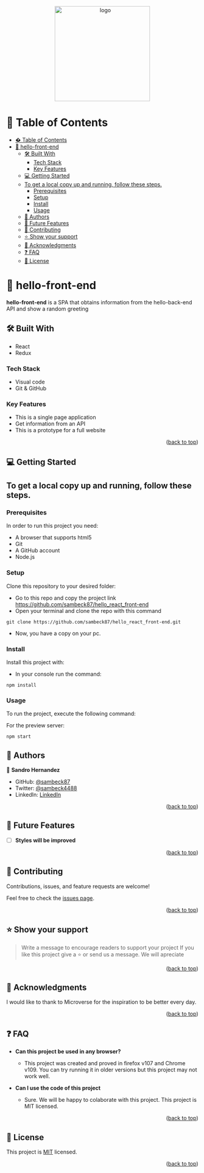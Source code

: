 <a name="readme-top"></a>

<div align="center">

  <img src="https://cdn-icons-png.flaticon.com/512/3378/3378138.png" alt="logo" width="250"  height="auto" />
  <br/>

</div>

<!-- TABLE OF CONTENTS -->

# 📗 Table of Contents

- [� Table of Contents](#-table-of-contents)
- [🚀 hello-front-end ](#-hello-front-end-)
  - [🛠 Built With ](#-built-with-)
    - [Tech Stack ](#tech-stack-)
    - [Key Features ](#key-features-)
  - [💻 Getting Started ](#-getting-started-)
  - [To get a local copy up and running, follow these steps.](#to-get-a-local-copy-up-and-running-follow-these-steps)
    - [Prerequisites](#prerequisites)
    - [Setup](#setup)
    - [Install](#install)
    - [Usage](#usage)
  - [👥 Authors ](#-authors-)
  - [🔭 Future Features ](#-future-features-)
  - [🤝 Contributing ](#-contributing-)
  - [⭐️ Show your support ](#️-show-your-support-)
  - [🙏 Acknowledgments ](#-acknowledgments-)
  - [❓ FAQ ](#-faq-)
  - [📝 License ](#-license-)

<!-- PROJECT DESCRIPTION -->

# 🚀 hello-front-end <a name="about-project"></a>


**hello-front-end** is a SPA that obtains information from the hello-back-end API and show a random greeting


## 🛠 Built With <a name="built-with"></a>
- React
- Redux

### Tech Stack <a name="tech-stack"></a>
- Visual code
- Git & GitHub

<!-- Features -->

### Key Features <a name="key-features"></a>

- This is a single page application
- Get information from an API
- This is a prototype for a full website

<p align="right">(<a href="#readme-top">back to top</a>)</p>


<!-- GETTING STARTED -->

## 💻 Getting Started <a name="getting-started"></a>

 ## To get a local copy up and running, follow these steps.

### Prerequisites

In order to run this project you need:

- A browser that supports html5
- Git
- A GitHub account
- Node.js

### Setup

Clone this repository to your desired folder:

- Go to this repo and copy the project link
        https://github.com/sambeck87/hello_react_front-end
- Open your terminal and clone the repo with this command
```
git clone https://github.com/sambeck87/hello_react_front-end.git
```
- Now, you have a copy on your pc.


### Install

Install this project with:

- In your console run the command:
```
npm install
```

### Usage

To run the project, execute the following command:

For the preview server:
```
npm start
```

<!-- AUTHORS -->

## 👥 Authors <a name="authors"></a>

👤 **Sandro Hernandez**

- GitHub: [@sambeck87](https://github.com/sambeck87)
- Twitter: [@sambeck4488](https://twitter.com/sambeck4488)
- LinkedIn: [LinkedIn](https://www.linkedin.com/in/sandro-israel-hern%C3%A1ndez-zamora-899386a4/)

<p align="right">(<a href="#readme-top">back to top</a>)</p>

<!-- FUTURE FEATURES -->

## 🔭 Future Features <a name="future-features"></a>

- [ ] **Styles will be improved**

<p align="right">(<a href="#readme-top">back to top</a>)</p>

<!-- CONTRIBUTING -->

## 🤝 Contributing <a name="contributing"></a>

Contributions, issues, and feature requests are welcome!

Feel free to check the [issues page](https://github.com/sambeck87/hello_react_front-end/issues).

<p align="right">(<a href="#readme-top">back to top</a>)</p>

<!-- SUPPORT -->

## ⭐️ Show your support <a name="support"></a>

> Write a message to encourage readers to support your project
If you like this project give a ⭐️ or send us a message. We will apreciate

<p align="right">(<a href="#readme-top">back to top</a>)</p>

<!-- ACKNOWLEDGEMENTS -->

## 🙏 Acknowledgments <a name="acknowledgements"></a>

I would like to thank to Microverse for the inspiration to be better every day.

<p align="right">(<a href="#readme-top">back to top</a>)</p>

<!-- FAQ (optional) -->

## ❓ FAQ <a name="faq"></a>

- **Can this project be used in any browser?**

  - This project was created and proved in firefox v107 and Chrome v109. You can try running it in older versions but this project may not work well.

- **Can I use the code of this project**

  - Sure. We will be happy to colaborate with this project. This project is MIT licensed.

<p align="right">(<a href="#readme-top">back to top</a>)</p>

<!-- LICENSE -->

## 📝 License <a name="license"></a>

This project is [MIT](./LICENSE) licensed.

<p align="right">(<a href="#readme-top">back to top</a>)</p>
